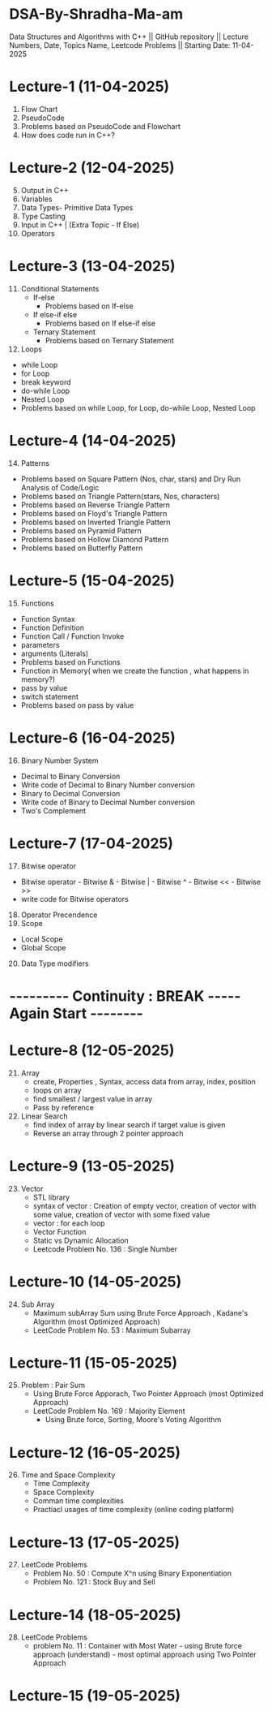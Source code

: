 # DSA-By-Shradha-Ma-am
Data Structures and Algorithms with C++ || GitHub repository || Lecture Numbers, Date, Topics Name, Leetcode Problems || Starting Date: 11-04-2025

# Lecture-1 (11-04-2025) 
1. Flow Chart
2. PseudoCode
3. Problems based on PseudoCode and Flowchart
4. How does code run in C++?

# Lecture-2 (12-04-2025)
5. Output in C++  
6. Variables
7. Data Types- Primitive Data Types
8. Type Casting
9. Input in C++ | (Extra Topic - If Else)
10. Operators

# Lecture-3 (13-04-2025)
11. Conditional Statements
     - If-else
       - Problems based on If-else
     - If else-if else
       - Problems based on If else-if else
     - Ternary Statement 
       - Problems based on Ternary Statement
12. Loops
  - while Loop
  - for Loop
  - break keyword
  - do-while Loop
  - Nested Loop
  - Problems based on while Loop, for Loop, do-while Loop, Nested Loop
  
# Lecture-4 (14-04-2025)
14. Patterns
  - Problems based on Square Pattern (Nos, char, stars) and Dry Run Analysis of Code/Logic
  - Problems based on Triangle Pattern(stars, Nos, characters)
  - Problems based on Reverse Triangle Pattern
  - Problems based on Floyd's Triangle Pattern
  - Problems based on Inverted Triangle Pattern
  - Problems based on Pyramid Pattern
  - Problems based on Hollow Diamond Pattern
  - Problems based on Butterfly Pattern

# Lecture-5 (15-04-2025)
15. Functions
  - Function Syntax
  - Function Definition
  - Function Call / Function Invoke
  - parameters
  - arguments (Literals)
  - Problems based on Functions
  - Function in Memory( when we create the function , what happens in memory?)
  - pass by value
  - switch statement
  - Problems based on pass by value

# Lecture-6 (16-04-2025)
16. Binary Number System
  - Decimal to Binary Conversion
  - Write code of Decimal to Binary Number conversion
  - Binary to Decimal Conversion
  - Write code of Binary to Decimal Number conversion
  - Two's Complement
        
# Lecture-7 (17-04-2025)
17. Bitwise operator
  - Bitwise operator
        - Bitwise &
        - Bitwise |
        - Bitwise ^
        - Bitwise <<
        - Bitwise >>
  - write code for Bitwise operators
18. Operator Precendence
19. Scope
  - Local Scope
  - Global Scope
20. Data Type modifiers

# --------- Continuity : BREAK ----- Again Start --------  

# Lecture-8 (12-05-2025)
21. Array
     - create, Properties , Syntax, access data from array, index, position
     - loops on array
     - find smallest / largest value in array
     - Pass by reference
22. Linear Search 
    - find index of array by linear search if target value is given
    - Reverse an array through 2 pointer approach

# Lecture-9 (13-05-2025)
23. Vector
    - STL library 
    - syntax of vector : Creation of empty vector, creation of vector with some value, creation of vector with some fixed value
    - vector : for each loop
    - Vector Function
    - Static vs Dynamic Allocation
    - Leetcode Problem No. 136 : Single Number

# Lecture-10 (14-05-2025)
24. Sub Array 
    - Maximum subArray Sum using Brute Force Approach , Kadane's Algorithm (most Optimized Approach)
    - LeetCode Problem No. 53 : Maximum Subarray

# Lecture-11 (15-05-2025)
25. Problem : Pair Sum 
      - Using Brute Force Apporach, Two Pointer Approach (most Optimized Approach)
      - LeetCode Problem No. 169 : Majority Element
          - Using Brute force, Sorting, Moore's Voting Algorithm

# Lecture-12 (16-05-2025)
26. Time and Space Complexity
      - Time Complexity
      - Space Complexity
      - Comman time complexities
      - Practiacl usages of time complexity (online coding platform)

# Lecture-13 (17-05-2025)
27. LeetCode Problems
    - Problem No. 50 : Compute X^n using Binary Exponentiation
    - Problem No. 121 : Stock Buy and Sell

# Lecture-14 (18-05-2025)
28. LeetCode Problems
    - problem No. 11 : Container with Most Water
           - using Brute force approach (understand)
           - most optimal approach using Two Pointer Approach

# Lecture-15 (19-05-2025)
